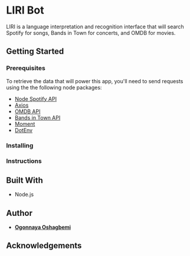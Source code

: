 # LIRI Bot
LIRI is a language interpretation and recognition interface that will search Spotify for songs, Bands in Town for concerts, and OMDB for movies.

## Getting Started

### Prerequisites
To retrieve the data that will power this app, you'll need to send requests using the the following node packages:

* [Node Spotify API](https://www.npmjs.com/package/node-spotify-api)
* [Axios](https://www.npmjs.com/package/axios)
* [OMDB API](http://www.omdbapi.com)
* [Bands in Town API](http://www.artists.bandsintown.com/bandsintown-api)
* [Moment](https://www.npmjs.com/package/moment)
* [DotEnv](https://www.npmjs.com/package/dotenv)

### Installing

### Instructions

## Built With
* Node.js

## Author
* **[Ogonnaya Oshagbemi](https://github.com/PurpleBooth)**

## Acknowledgements
